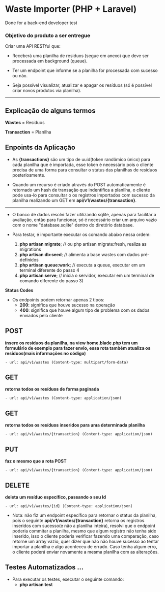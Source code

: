 # Waste Importer (PHP + Laravel)

Done for a back-end developer test
### Objetivo do produto a ser entregue

Criar uma API RESTful que:

- Receberá uma planilha de residuos (segue em anexo) que deve ser processada em background (queue).

- Ter um endpoint que informe se a planilha for processada com sucesso ou não.

- Seja possível visualizar, atualizar e apagar os resíduos (só é possível criar novos produtos via planilha).

--------

## Explicação de alguns termos

**Wastes** = Resíduos

**Transaction** = Planilha

## Enpoints da Aplicação

- As **{transactions}** são um tipo de uuid(token randômico único) para cada planilha que é importada, esse token é necessário pois o cliente precisa de uma forma para consultar o status das planilhas de resíduos posteriosmente.

- Quando um recurso é criado através do POST automaticamente é retornado um hash de transação que indentifica a planilha, o cliente pode usa-lo para consultar o os registros importados com sucesso da planilha realizando um GET em **api/v1/wastes/{transaction}**.

-------

- O banco de dados resolvi fazer utilizando sqlite, apenas para facilitar a avaliação, então para funcionar, só é necessário criar um arquivo vazio com o nome "database.sqlite" dentro do diretório database. 

- Para testar, é importante executar os comando abaixo nessa ordem:

    1) **php artisan migrate**; // ou php artisan migrate:fresh, realiza as migrations
    2) **php artisan db:seed**; // alimenta a base wastes com dados pré-definidos
    3) **php artisan queue:work**; // executa a queue, executar em um terminal diferente do passo 4
    4) **php artisan serve**; // inicia o servidor, executar em um terminal de comando diferente do passo 3)

**Status Codes**
- Os endpoints podem retornar apenas 2 tipos:
    - **200**: significa que houve sucesso na operação
    - **400**: significa que houve algum tipo de problema com os dados enviados pelo cliente

## POST 
**insere os resíduos da planilha, na view home.blade.php tem um formulário de exemplo para fazer envio, essa rota também atualiza os resíduos(mais informações no código)**

    - url: api/v1/wastes (Content-type: multipart/form-data)

## GET
**retorna todos os resíduos de forma paginada**

    - url: api/v1/wastes (Content-type: application/json)


## GET
**retorna todos os resíduos inseridos para uma determinada planilha**

    - url: api/v1/wastes/{transaction} (Content-type: application/json)

## PUT
**faz o mesmo que a rota POST**

    - url: api/v1/wastes/{transaction} (Content-type: application/json)

## DELETE
**deleta um resíduo específico, passando o seu Id**

    - url: api/v1/wastes/{id} (Content-type: application/json)
    
- Nota: não fiz um endpoint específico para retornar o status da planilha, pois o seguinte **api/v1/wastes/{transaction}** retorna os registros inseridos com sucesso(e não a planilha inteira), resolvi que o endpoint poderia commitar a planilha, mesmo que algum registro não tenha sido inserido, isso o cliente poderia verificar fazendo uma comparação, caso retorne um array vazio, quer dizer que não não houve sucesso ao tentar importar a planilha e algo aconteceu de errado. Caso tenha algum erro, o cliente poderá enviar novamente a mesma planilha com as alterações.

## Testes Automatizados ...

- Para executar os testes, executar o seguinte comando:
    - **php artisan test**
